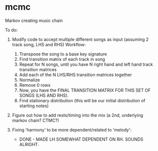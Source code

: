 # mcmc
Markov creating music chain

To do:
1.  Modify code to accept multiple different songs as input (assuming 2 track song, LHS and RHS)
    Workflow:
      1. Transpose the song to a base key signature
      2. Find transition matrix of each track in song
      3. Repeat for N songs, until you have N right hand and left hand track transition matrices
      4. Add each of the N LHS/RHS transition matrices together
      5. Normalize
      6. Remove 0 rows
      7. Now, you have the FINAL TRANSITION MATRIX FOR THIS SET OF SONGS (LHS AND RHS).
      8. Find stationary distribution (this will be our initial distribution of starting notes)

2.  Figure out how to add rests/timing into the mix (a 2nd, underlying markov chain? CTMC?)

3.  Fixing 'harmony' to be more dependent/related to 'melody':
      - DONE - MADE LH SOMEWHAT DEPENDENT ON RH. SOUNDS ALRIGHT.
      
